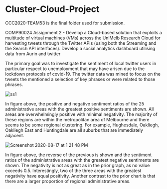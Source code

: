 # Cluster-Cloud-Project
CCC2020-TEAM53 is the final folder used for submission.

COMP90024 Assignment 2 - Develop a Cloud-based solution that exploits a multitude of virtual machines (VMs) across the UniMelb Research Cloud for harvesting tweets through the Twitter APIs (using both the Streaming and the Search API interfaces). Develop a social analytics dashboard utilising data from Aurin and twitter

The primary goal was to investigate the sentiment of local twitter users in particular respect to unemployment that may have arisen due to the lockdown protocols of covid-19. The twitter data was mined to focus on the tweets the mentioned a selection of key phrases or were related to those phrases.

![ss1](https://user-images.githubusercontent.com/40225761/90354353-6b644c80-e08c-11ea-90f0-cd9e880af89c.png)

In figure above, the positive and negative sentiment ratios of the 25 administrative areas with the greatest positive sentiments are shown. All areas are overwhelmingly positive with minimal negativity. The majority of these regions are within the metropolitan area of Melbourne and there seems to be some regional clustering. For example, Hughesdale, Oakliegh, Oakliegh East and Huntingdale are all suburbs that are immediately adjacent.

![Screenshot 2020-08-17 at 1 21 48 PM](https://user-images.githubusercontent.com/40225761/90354468-b8e0b980-e08c-11ea-9483-4a7b8bd709c3.png)

In figure above, the reverse of the previous is shown and the sentiment ratios of the administrative areas with the greatest negative sentiments are shown. The negativity is not as great as in the prior graph, as no value exceeds 0.5. Interestingly, two of the three areas with the greatest negativity have equal positivity. Another contrast to the prior chart is that there are a larger proportion of regional administrative areas.

